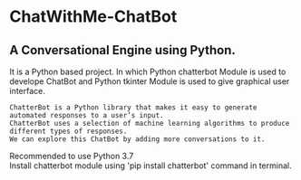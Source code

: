 # ChatWithMe-ChatBot
## A Conversational Engine using Python.

It is a Python based project. In which Python chatterbot Module is used to develope ChatBot and Python tkinter Module is used to give graphical user interface. 

```
ChatterBot is a Python library that makes it easy to generate automated responses to a user’s input.
ChatterBot uses a selection of machine learning algorithms to produce different types of responses.
We can explore this ChatBot by adding more conversations to it.
```

Recommended to use Python 3.7  
Install chatterbot module using 'pip install chatterbot' command in terminal.

